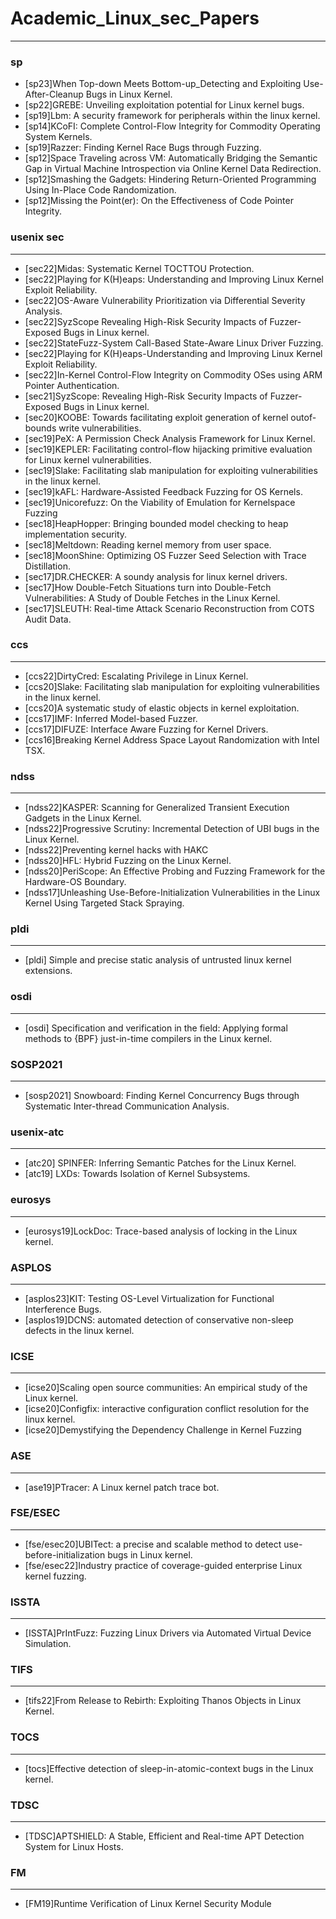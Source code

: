 # Academic_Linux_sec_Papers

---
### sp
* [sp23]When Top-down Meets Bottom-up_Detecting and Exploiting Use-After-Cleanup Bugs in Linux Kernel.
* [sp22]GREBE: Unveiling exploitation potential for Linux kernel bugs.
* [sp19]Lbm: A security framework for peripherals within the linux kernel.
* [sp14]KCoFI: Complete Control-Flow Integrity for Commodity Operating System Kernels.
* [sp19]Razzer: Finding Kernel Race Bugs through Fuzzing.
* [sp12]Space Traveling across VM: Automatically Bridging the Semantic Gap in Virtual Machine Introspection via Online Kernel Data Redirection.
* [sp12]Smashing the Gadgets: Hindering Return-Oriented Programming Using In-Place Code Randomization.
* [sp12]Missing the Point(er): On the Effectiveness of Code Pointer Integrity.

### usenix sec
---
* [sec22]Midas: Systematic Kernel TOCTTOU Protection.
* [sec22]Playing for K(H)eaps: Understanding and Improving Linux Kernel Exploit Reliability.
* [sec22]OS-Aware Vulnerability Prioritization via Differential Severity Analysis.
* [sec22]SyzScope Revealing High-Risk Security Impacts of Fuzzer-Exposed Bugs in Linux kernel.
* [sec22]StateFuzz-System Call-Based State-Aware Linux Driver Fuzzing.
* [sec22]Playing for K(H)eaps-Understanding and Improving Linux Kernel Exploit Reliability.
* [sec22]In-Kernel Control-Flow Integrity on Commodity OSes using ARM Pointer Authentication.
* [sec21]SyzScope: Revealing High-Risk Security Impacts of Fuzzer-Exposed Bugs in Linux kernel.
* [sec20]KOOBE: Towards facilitating exploit generation of kernel outof-bounds write vulnerabilities.
* [sec19]PeX: A Permission Check Analysis Framework for Linux Kernel.
* [sec19]KEPLER: Facilitating control-flow hijacking primitive evaluation for Linux kernel vulnerabilities.
* [sec19]Slake: Facilitating slab manipulation for exploiting vulnerabilities in the linux kernel.
* [sec19]kAFL: Hardware-Assisted Feedback Fuzzing for OS Kernels.
* [sec19]Unicorefuzz: On the Viability of Emulation for Kernelspace Fuzzing
* [sec18]HeapHopper: Bringing bounded model checking to heap implementation security.
* [sec18]Meltdown: Reading kernel memory from user space.
* [sec18]MoonShine: Optimizing OS Fuzzer Seed Selection with Trace Distillation.
* [sec17]DR.CHECKER: A soundy analysis for linux kernel drivers.
* [sec17]How Double-Fetch Situations turn into Double-Fetch Vulnerabilities: A Study of Double Fetches in the Linux Kernel.
* [sec17]SLEUTH: Real-time Attack Scenario Reconstruction from COTS Audit Data.

### ccs
---
* [ccs22]DirtyCred: Escalating Privilege in Linux Kernel.
* [ccs20]Slake: Facilitating slab manipulation for exploiting vulnerabilities in the linux kernel.
* [ccs20]A systematic study of elastic objects in kernel exploitation.
* [ccs17]IMF: Inferred Model-based Fuzzer.
* [ccs17]DIFUZE: Interface Aware Fuzzing for Kernel Drivers.
* [ccs16]Breaking Kernel Address Space Layout Randomization with Intel TSX.

### ndss
---
* [ndss22]KASPER: Scanning for Generalized Transient Execution Gadgets in the Linux Kernel.
* [ndss22]Progressive Scrutiny: Incremental Detection of UBI bugs in the Linux Kernel.
* [ndss22]Preventing kernel hacks with HAKC
* [ndss20]HFL: Hybrid Fuzzing on the Linux Kernel.
* [ndss20]PeriScope: An Effective Probing and Fuzzing Framework for the Hardware-OS Boundary.
* [ndss17]Unleashing Use-Before-Initialization Vulnerabilities in the Linux Kernel Using Targeted Stack Spraying.

### pldi
---
* [pldi] Simple and precise static analysis of untrusted linux kernel extensions.

### osdi
---
* [osdi] Specification and verification in the field: Applying formal methods to {BPF} just-in-time compilers in the Linux kernel.

### SOSP2021
---
* [sosp2021] Snowboard: Finding Kernel Concurrency Bugs through Systematic Inter-thread Communication Analysis.

### usenix-atc
---
* [atc20] SPINFER: Inferring Semantic Patches for the Linux Kernel.
* [atc19] LXDs: Towards Isolation of Kernel Subsystems.

### eurosys
---
* [eurosys19]LockDoc: Trace-based analysis of locking in the Linux kernel.

### ASPLOS
---
* [asplos23]KIT: Testing OS-Level Virtualization for Functional Interference Bugs.
* [asplos19]DCNS: automated detection of conservative non-sleep defects in the linux kernel.

### ICSE
---
* [icse20]Scaling open source communities: An empirical study of the Linux kernel.
* [icse20]Configfix: interactive configuration conflict resolution for the linux kernel.
* [icse20]Demystifying the Dependency Challenge in Kernel Fuzzing

### ASE
---
* [ase19]PTracer: A Linux kernel patch trace bot.

### FSE/ESEC
---
* [fse/esec20]UBITect: a precise and scalable method to detect use-before-initialization bugs in Linux kernel.
* [fse/esec22]Industry practice of coverage-guided enterprise Linux kernel fuzzing.

### ISSTA
---
* [ISSTA]PrIntFuzz: Fuzzing Linux Drivers via Automated Virtual Device Simulation.

### TIFS
---
* [tifs22]From Release to Rebirth: Exploiting Thanos Objects in Linux Kernel.

### TOCS
---
* [tocs]Effective detection of sleep-in-atomic-context bugs in the Linux kernel.

### TDSC
---
* [TDSC]APTSHIELD: A Stable, Efficient and Real-time APT Detection System for Linux Hosts.

### FM
---
* [FM19]Runtime Verification of Linux Kernel Security Module



